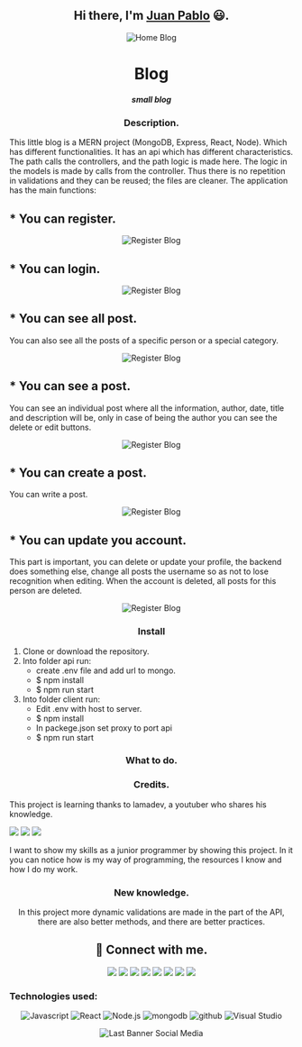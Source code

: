 <h2 align="center">
Hi there, I'm <a href="https://github.com/jpcortesg1">Juan Pablo</a> 😃.
</h2>

<p align="center">
<img src="https://user-images.githubusercontent.com/60229777/157587704-cf846c98-7c5c-4082-93cd-9d2516ff7a81.png" alt="Home Blog">
</p>

<h1 align="center">Blog</h1>
<h5 align="center">small blog</h5>

<h3 align="center">Description.</h3>

This little blog is a MERN project (MongoDB, Express, React, Node). Which has different functionalities. It has an api which has different characteristics.
The path calls the controllers, and the path logic is made here. The logic in the models is made by calls from the controller. Thus there is no repetition in validations and they can be reused; the files are cleaner.
The application has the main functions:

## * You can register.

<p align="center">
<img src="https://user-images.githubusercontent.com/60229777/157589068-e3e6691e-2949-49ad-9f12-783d7e822a69.png" alt="Register Blog">
</p>

## * You can login.

<p align="center">
<img src="https://user-images.githubusercontent.com/60229777/157589220-ccc8e0de-5aa2-4fa6-99ec-9c017c8c131c.png" alt="Register Blog">
</p>

## * You can see all post.

You can also see all the posts of a specific person or a special category.

<p align="center">
<img src="https://user-images.githubusercontent.com/60229777/157589383-71a1e70b-1094-4c21-8c15-2040aae10954.png" alt="Register Blog">
</p>

## * You can see a post.

You can see an individual post where all the information, author, date, title and description will be, only in case of being the author you can see the delete or edit buttons.

<p align="center">
<img src="https://user-images.githubusercontent.com/60229777/157589812-01cc2f33-64bf-487b-a3c3-4cce36ad20be.png" alt="Register Blog">
</p>

## * You can create a post.

You can write a post.

<p align="center">
<img src="https://user-images.githubusercontent.com/60229777/157589989-617e5fff-9dc3-4bd1-a12f-2dd8e2671c01.png" alt="Register Blog">
</p>

## * You can update you account.

This part is important, you can delete or update your profile, the backend does something else, change all posts the username so as not to lose recognition when editing. When the account is deleted, all posts for this person are deleted.

<p align="center">
<img src="https://user-images.githubusercontent.com/60229777/157590089-20a770aa-918e-435a-bbfd-be896912b981.png" alt="Register Blog">
</p>


<h3 align="center">Install</h3>


1. Clone or download the repository.
2. Into folder api run:
   * create .env file and add url to mongo.
   * $ npm install
   * $ npm run start
3. Into folder client run:
   * Edit .env with host to server.
   * $ npm install
   * In packege.json set proxy to port api
   * $ npm run start


<h3 align="center">What to do.</h3>

<h3 align="center">Credits.</h3>

This project is learning thanks to lamadev, a youtuber who shares his knowledge.

<a href="https://www.instagram.com/lamawebdev"><img src="https://img.shields.io/badge/Instagram-E4405F?style=for-the-badge&logo=instagram&logoColor=white"></a>
<a href="https://www.facebook.com/groups/lamadev"><img src="https://img.shields.io/badge/Facebook-1877F2?style=for-the-badge&logo=facebook&logoColor=white"></a>
<a href="https://discord.gg/yKremu4mPr"><img src="https://img.shields.io/badge/%3CServer%3E-%237289DA.svg?style=for-the-badge&logo=discord&logoColor=white"></a>


I want to show my skills as a junior programmer by showing this project. In it you can notice how is my way of programming, the resources I know and how I do my work.

<h3 align="center">New knowledge.</h3>

<p align="center">
In this project more dynamic validations are made in the part of the API, there are also better methods, and there are better practices.
</p>

<h2 align="center">
  🤝 Connect with me.
</h2>

<p align="center">
  <a href="https://api.whatsapp.com/send?phone=573128949458&text=Hello%20Juan,%20I%20talk%20from%20github"><img src="https://img.shields.io/badge/WhatsApp-25D366?style=for-the-badge&logo=whatsapp&logoColor=white"></a>
  <a href="https://t.me/jpcortesg"><img src="https://img.shields.io/badge/Telegram-2CA5E0?style=for-the-badge&logo=telegram&logoColor=white"></a>
  <a href="https://m.me/juanpablo.cortesgonzalez.52"><img src="https://img.shields.io/badge/Messenger-00B2FF?style=for-the-badge&logo=messenger&logoColor=white"></a>
  <a href="https://www.facebook.com/juanpablo.cortesgonzalez.52"><img src="https://img.shields.io/badge/Facebook-1877F2?style=for-the-badge&logo=facebook&logoColor=white"></a>
  <a href="https://www.instagram.com/juan.pablo.cg/"><img src="https://img.shields.io/badge/Instagram-E4405F?style=for-the-badge&logo=instagram&logoColor=white"></a>
  <a href="https://twitter.com/JuanPab97093290?s=08"><img src="https://img.shields.io/badge/Twitter-1DA1F2?style=for-the-badge&logo=twitter&logoColor=white"></a>
  <a href="https://www.linkedin.com/in/juan-pablo-cortes-gonzalez-b5ab591b8/"><img src="https://img.shields.io/badge/LinkedIn-0077B5?style=for-the-badge&logo=linkedin&logoColor=white"></a>
  <a href="https://github.com/jpcortesg1"><img src="https://img.shields.io/badge/GitHub-100000?style=for-the-badge&logo=github&logoColor=white"></a>
</p>

### Technologies used:

<p align="center">
  <img src="https://img.shields.io/badge/javascript-%23323330.svg?style=for-the-badge&logo=javascript&logoColor=%23F7DF1E" alt="Javascript">
  <img src="https://img.shields.io/badge/react-%2320232a.svg?style=for-the-badge&logo=react&logoColor=%2361DAFB" alt="React">
  <img src="https://img.shields.io/badge/node.js-6DA55F?style=for-the-badge&logo=node.js&logoColor=white" alt="Node.js">
  <img src="https://img.shields.io/badge/MongoDB-%234ea94b.svg?style=for-the-badge&logo=mongodb&logoColor=white" alt="mongodb">
  <img src="https://img.shields.io/badge/github-%23121011.svg?style=for-the-badge&logo=github&logoColor=white" alt="github">
  <img src="https://img.shields.io/badge/Visual%20Studio%20Code-0078d7.svg?style=for-the-badge&logo=visual-studio-code&logoColor=white" alt="Visual Studio">
</p>

<p align="center">
<img src="https://user-images.githubusercontent.com/60229777/157581622-d6485470-57eb-4de2-9a22-d23726895c28.png" alt="Last Banner Social Media">
</p>